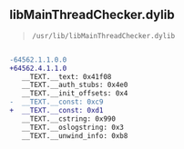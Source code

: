 ## libMainThreadChecker.dylib

> `/usr/lib/libMainThreadChecker.dylib`

```diff

-64562.1.1.0.0
+64562.4.1.1.0
   __TEXT.__text: 0x41f08
   __TEXT.__auth_stubs: 0x4e0
   __TEXT.__init_offsets: 0x4
-  __TEXT.__const: 0xc9
+  __TEXT.__const: 0xd1
   __TEXT.__cstring: 0x990
   __TEXT.__oslogstring: 0x3
   __TEXT.__unwind_info: 0xb8

```
